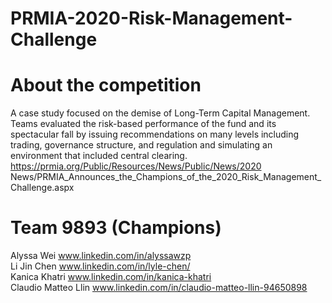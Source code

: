 # PRMIA-2020-Risk-Management-Challenge

# About the competition  
A case study focused on the demise of Long-Term Capital Management. Teams evaluated the risk-based performance of the fund and its spectacular fall by issuing recommendations on many levels including trading, governance structure, and regulation and simulating an environment that included central clearing.    
https://prmia.org/Public/Resources/News/Public/News/2020 News/PRMIA_Announces_the_Champions_of_the_2020_Risk_Management_Challenge.aspx  

# Team 9893  (Champions) 
Alyssa Wei www.linkedin.com/in/alyssawzp  
Li Jin Chen www.linkedin.com/in/lyle-chen/  
Kanica Khatri www.linkedin.com/in/kanica-khatri  
Claudio Matteo Llin www.linkedin.com/in/claudio-matteo-llin-94650898  



